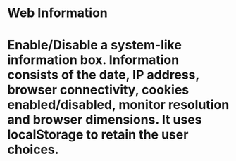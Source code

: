 # Web Information
# Enable/Disable a system-like information box. Information consists of the date, IP address, browser connectivity, cookies enabled/disabled, monitor resolution and browser dimensions. It uses localStorage to retain the user choices.
